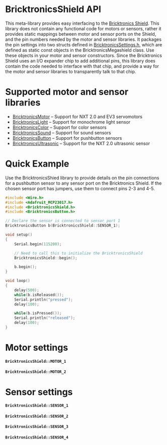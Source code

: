 # BricktronicsShield API

This meta-library provides easy interfacing to the [Bricktronics Shield](https://store.wayneandlayne.com/products/bricktronics-shield-kit.html). This library does not contain any functional code for motors or sensors, rather it provides static mappings between motor and sensor ports on the Shield, and the pin numbers needed by the motor and sensor libraries. It packages the pin settings into two structs defined in [BricktronicsSettings.h](utility/BricktronicsSettings.h), which are defined as static const objects in the BricktronicsMegashield class. Use these objects in your motor and sensor constructors. Since the Bricktronics Shield uses an I/O expander chip to add additional pins, this library does contain the code needed to interface with that chip, and provide a way for the motor and sensor libraries to transparently talk to that chip.

# Supported motor and sensor libraries

* [BricktronicsMotor](https://github.com/wayneandlayne/BricktronicsMotor) – Support for NXT 2.0 and EV3 servomotors
* [BricktronicsLight](https://github.com/wayneandlayne/BricktronicsLight) – Support for monochrome light sensor
* [BricktronicsColor](https://github.com/wayneandlayne/BricktronicsColor) – Support for color sensors
* [BricktronicsSound](https://github.com/wayneandlayne/BricktronicsSound) – Support for sound sensors
* [BricktronicsButton](https://github.com/wayneandlayne/BricktronicsButton) – Support for pushbutton sensors
* [BricktronicsUltrasonic](https://github.com/wayneandlayne/BricktronicsUltrasonic) – Support for the NXT 2.0 ultrasonic sensor

# Quick Example

Use the BricktronicsShied library to provide details on the pin connections for a pushbutton sensor to any sensor port on the Bricktronics Shield. If the chosen sensor port has jumpers, use them to connect pins 2-3 and 4-5.

```C++
#include <Wire.h>
#include <Adafruit_MCP23017.h>
#include <BricktronicsShield.h>
#include <BricktronicsButton.h>

// Declare the sensor is connected to sensor port 1
BricktronicsButton b(BricktronicsShield::SENSOR_1);

void setup()
{
    Serial.begin(115200);

    // Need to call this to initialize the BricktronicsShield
    BricktronicsShield::begin();

    b.begin();
}

void loop()
{
    delay(500);
    while(b.isReleased());
    Serial.println("pressed");
    delay(100);

    while(b.isPressed());
    Serial.println("released");
    delay(100);
}
```

# Motor settings

#### `BricktronicsShield::MOTOR_1`
#### `BricktronicsShield::MOTOR_2`

# Sensor settings

#### `BricktronicsShield::SENSOR_1`
#### `BricktronicsShield::SENSOR_2`
#### `BricktronicsShield::SENSOR_3`
#### `BricktronicsShield::SENSOR_4`

